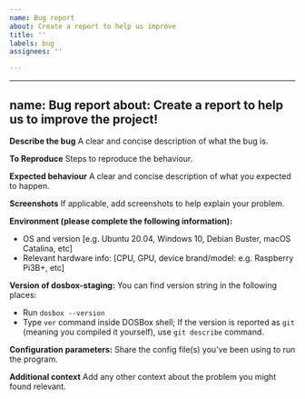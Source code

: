 ```yaml
---
name: Bug report
about: Create a report to help us improve
title: ''
labels: bug
assignees: ''

---
```


---
name: Bug report
about: Create a report to help us to improve the project!
---

**Describe the bug**
A clear and concise description of what the bug is.

**To Reproduce**
Steps to reproduce the behaviour.

**Expected behaviour**
A clear and concise description of what you expected to happen.

**Screenshots**
If applicable, add screenshots to help explain your problem.

**Environment (please complete the following information):**
- OS and version [e.g. Ubuntu 20.04, Windows 10, Debian Buster, macOS Catalina, etc]
- Relevant hardware info: [CPU, GPU, device brand/model: e.g. Raspberry Pi3B+, etc]

**Version of dosbox-staging:**
You can find version string in the following places:
- Run `dosbox --version`
- Type `ver` command inside DOSBox shell; If the version is reported as `git`
  (meaning you compiled it yourself), use `git describe` command.

**Configuration parameters:**
Share the config file(s) you've been using to run the program.

**Additional context**
Add any other context about the problem you might found relevant.
